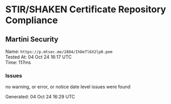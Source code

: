 # STIR/SHAKEN Certificate Repository Compliance

## Martini Security

Name: `https://p.mtsec.me/2884/IhDeTl6X2lp0.pem`\
Tested At: 04 Oct 24 16:17 UTC\
Time: 117ms

### Issues

no warning, or error, or notice date level issues were found

Generated: 04 Oct 24 16:29 UTC
